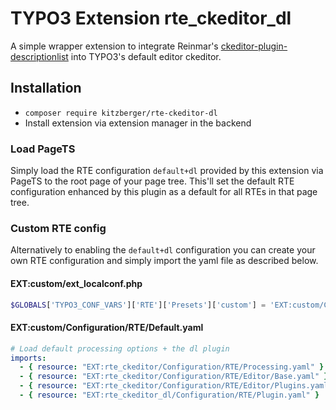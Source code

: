 # TYPO3 Extension rte_ckeditor_dl

A simple wrapper extension to integrate Reinmar's [ckeditor-plugin-descriptionlist](https://github.com/Reinmar/ckeditor-plugin-descriptionlist) into TYPO3's default editor ckeditor.

## Installation

* `composer require kitzberger/rte-ckeditor-dl`
* Install extension via extension manager in the backend

### Load PageTS

Simply load the RTE configuration `default+dl` provided by this extension via PageTS to the root page of your page tree. This'll set the default RTE configuration enhanced by this plugin as a default for all RTEs in that page tree.

### Custom RTE config

Alternatively to enabling the `default+dl` configuration you can create your own RTE configuration and simply import the yaml file as described below.

#### EXT:custom/ext_localconf.php
```php
$GLOBALS['TYPO3_CONF_VARS']['RTE']['Presets']['custom'] = 'EXT:custom/Configuration/RTE/Default.yaml';
```

#### EXT:custom/Configuration/RTE/Default.yaml
```yaml
# Load default processing options + the dl plugin
imports:
  - { resource: "EXT:rte_ckeditor/Configuration/RTE/Processing.yaml" }
  - { resource: "EXT:rte_ckeditor/Configuration/RTE/Editor/Base.yaml" }
  - { resource: "EXT:rte_ckeditor/Configuration/RTE/Editor/Plugins.yaml" }
  - { resource: "EXT:rte_ckeditor_dl/Configuration/RTE/Plugin.yaml" }
```
